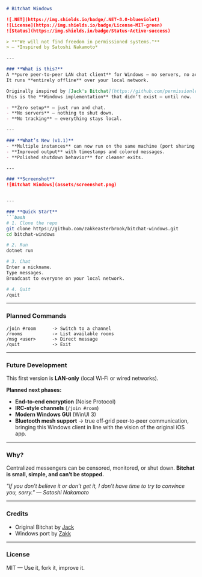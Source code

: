 ````markdown
# Bitchat Windows

![.NET](https://img.shields.io/badge/.NET-8.0-blueviolet)
![License](https://img.shields.io/badge/License-MIT-green)
![Status](https://img.shields.io/badge/Status-Active-success)

> **"We will not find freedom in permissioned systems."**  
> — *Inspired by Satoshi Nakamoto*

---

### **What is this?**
A **pure peer‑to‑peer LAN chat client** for Windows — no servers, no accounts, no central authority.  
It runs **entirely offline** over your local network.  

Originally inspired by [Jack's Bitchat](https://github.com/permissionlesstech/bitchat) for iOS/macOS,  
this is the **Windows implementation** that didn’t exist — until now.  

- **Zero setup** — just run and chat.  
- **No servers** — nothing to shut down.  
- **No tracking** — everything stays local.  

---

### **What’s New (v1.1)**
- **Multiple instances** can now run on the same machine (port sharing enabled).  
- **Improved output** with timestamps and colored messages.  
- **Polished shutdown behavior** for cleaner exits.  

---

### **Screenshot**
![Bitchat Windows](assets/screenshot.png)


---

### **Quick Start**
```bash
# 1. Clone the repo
git clone https://github.com/zakkeasterbrook/bitchat-windows.git
cd bitchat-windows

# 2. Run
dotnet run

# 3. Chat
Enter a nickname.
Type messages.
Broadcast to everyone on your local network.

# 4. Quit
/quit
````

---

### **Planned Commands**

```
/join #room      -> Switch to a channel
/rooms           -> List available rooms
/msg <user>      -> Direct message
/quit            -> Exit
```

---

### **Future Development**

This first version is **LAN‑only** (local Wi‑Fi or wired networks).

**Planned next phases:**

* **End‑to‑end encryption** (Noise Protocol)
* **IRC‑style channels** (`/join #room`)
* **Modern Windows GUI** (WinUI 3)
* **Bluetooth mesh support** → true off‑grid peer‑to‑peer communication, bringing this Windows client in line with the vision of the original iOS app.

---

### **Why?**

Centralized messengers can be censored, monitored, or shut down.
**Bitchat is small, simple, and can’t be stopped.**

*"If you don’t believe it or don’t get it, I don’t have time to try to convince you, sorry."*
— *Satoshi Nakamoto*

---

### **Credits**

* Original Bitchat by [Jack](https://github.com/permissionlesstech)
* Windows port by [Zakk](https://github.com/zakkeasterbrook)

---

### **License**

MIT — Use it, fork it, improve it.

